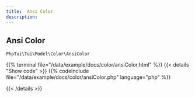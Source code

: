 ```yaml
---
title:  Ansi Color
description: 
---
```

##  Ansi Color

`PhpTui\Tui\Model\Color\AnsiColor`


{{% terminal file="/data/example/docs/color/ansiColor.html" %}}
{{< details "Show code"  >}}
{{% codeInclude file="/data/example/docs/color/ansiColor.php" language="php" %}}

{{< /details >}}